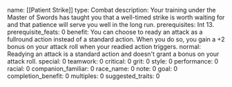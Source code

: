 name: [[Patient Strike]]
type: Combat
description: Your training under the Master of Swords has taught you that a well-timed strike is worth waiting for and that patience will serve you well in the long run.
prerequisites: Int 13.
prerequisite_feats: 0
benefit: You can choose to ready an attack as a fullround action instead of a standard action. When you do so, you gain a +2 bonus on your attack roll when your readied action triggers.
normal: Readying an attack is a standard action and doesn't grant a bonus on your attack roll.
special: 0
teamwork: 0
critical: 0
grit: 0
style: 0
performance: 0
racial: 0
companion_familiar: 0
race_name: 0
note: 0
goal: 0
completion_benefit: 0
multiples: 0
suggested_traits: 0

